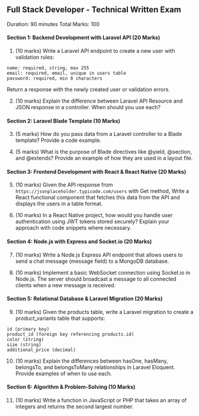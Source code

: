 ## Full Stack Developer - Technical Written Exam

Duration: 90 minutes
Total Marks: 100

#### Section 1: Backend Development with Laravel API (20 Marks)

1. (10 marks) Write a Laravel API endpoint to create a new user with validation rules:

```
name: required, string, max 255
email: required, email, unique in users table
password: required, min 8 characters
```

Return a response with the newly created user or validation errors.

2. (10 marks) Explain the difference between Laravel API Resource and JSON response in a controller. When should you use each?

#### Section 2: Laravel Blade Template (10 Marks)

3. (5 marks) How do you pass data from a Laravel controller to a Blade template? Provide a code example.

4. (5 marks) What is the purpose of Blade directives like @yield, @section, and @extends? Provide an example of how they are used in a layout file.

#### Section 3: Frontend Development with React & React Native (20 Marks)

5. (10 marks) Given the API response from `https://jsonplaceholder.typicode.com/users` with Get method, Write a React functional component that fetches this data from the API and displays the users in a table format.

6. (10 marks) In a React Native project, how would you handle user authentication using JWT tokens stored securely? Explain your approach with code snippets where necessary.

#### Section 4: Node.js with Express and Socket.io (20 Marks)

7. (10 marks) Write a Node.js Express API endpoint that allows users to send a chat message (message field) to a MongoDB database.

8. (10 marks) Implement a basic WebSocket connection using Socket.io in Node.js. The server should broadcast a message to all connected clients when a new message is received.

#### Section 5: Relational Database & Laravel Migration (20 Marks)

9. (10 marks) Given the products table, write a Laravel migration to create a product_variants table that supports:

```
id (primary key)
product_id (foreign key referencing products.id)
color (string)
size (string)
additional_price (decimal)
```

10. (10 marks) Explain the differences between hasOne, hasMany, belongsTo, and belongsToMany relationships in Laravel Eloquent. Provide examples of when to use each.

#### Section 6: Algorithm & Problem-Solving (10 Marks)

11. (10 marks) Write a function in JavaScript or PHP that takes an array of integers and returns the second largest number.
